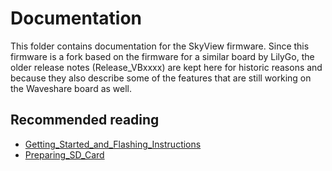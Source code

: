 # Documentation

This folder contains documentation for the SkyView firmware. Since this firmware is a fork based on the firmware for a similar board by LilyGo, the older release notes (Release_VBxxxx) are kept here for historic reasons and because they also describe some of the features that are still working on the Waveshare board as well.

## Recommended reading

- [Getting_Started_and_Flashing_Instructions](Get_Started_and_Flashing_Instructions.MD)
- [Preparing_SD_Card](Preparing_SD_Card.md)

